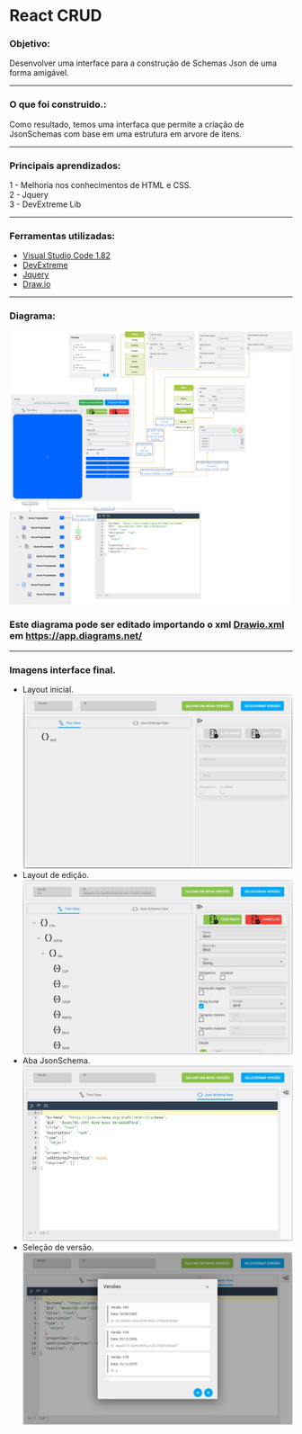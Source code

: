 <h1>React CRUD</h1>

<h3>Objetivo:</h3>
Desenvolver uma interface para a construção de Schemas Json de uma forma amigável.

------------
<h3>O que foi construido.:</h3>
Como resultado, temos uma interfaca que permite a criação de JsonSchemas com base em uma estrutura em arvore de itens.

------------
<h3>Principais aprendizados:</h3>

1 - Melhoria nos conhecimentos de HTML e CSS.<br>
2 - Jquery<br>
3 - DevExtreme Lib<br>

------------
<h3>Ferramentas utilizadas:</h3>

-  [Visual Studio Code 1.82](https://code.visualstudio.com/ "Visual Studio Code")
-  [DevExtreme](https://js.devexpress.com/jQuery/ "DevExtreme")
-  [Jquery](https://jquery.com/ "Jquery")
-  [Draw.io](https://app.diagrams.net/ "Draw.io")

------------
<h3>Diagrama:</h3>

<img src="https://github.com/talesxavier1/Arquivos/blob/main/JsonSchema/JsonSchema.png?raw=true"/>

### Este diagrama pode ser editado importando o xml [Drawio.xml](https://raw.githubusercontent.com/talesxavier1/Arquivos/main/JsonSchema/JsonSchema.drawio "Drawio.xml") em https://app.diagrams.net/
------------
<h3>Imagens interface final.</h3>

- Layout inicial. </br>
        <img src="https://github.com/talesxavier1/Arquivos/blob/main/JsonSchema/prints/layout%20inicial.jpg?raw=true">
- Layout de edição. </br>
        <img src="https://github.com/talesxavier1/Arquivos/blob/main/JsonSchema/prints/layout%20de%20edi%C3%A7%C3%A3o.jpg?raw=true">
- Aba JsonSchema. </br>
        <img src="https://github.com/talesxavier1/Arquivos/blob/main/JsonSchema/prints/Aba%20JsonSchema.jpg?raw=true">
- Seleção de versão. </br>
        <img src="https://github.com/talesxavier1/Arquivos/blob/main/JsonSchema/prints/Sele%C3%A7%C3%A3o%20de%20Vers%C3%B5es.jpg?raw=true">


        
